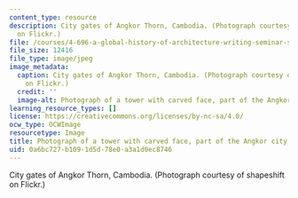 ```yaml
---
content_type: resource
description: City gates of Angkor Thorn, Cambodia. (Photograph courtesy of shapeshift
  on Flickr.)
file: /courses/4-696-a-global-history-of-architecture-writing-seminar-spring-2008/0a6bc727b1091d5d78e0a3a1d0ec8746_4-696s08-th.jpg
file_size: 12416
file_type: image/jpeg
image_metadata:
  caption: City gates of Angkor Thorn, Cambodia. (Photograph courtesy of [shapeshift](http://www.flickr.com/photos/shapeshift/76520922/)
    on Flickr.)
  credit: ''
  image-alt: Photograph of a tower with carved face, part of the Angkor city gates.
learning_resource_types: []
license: https://creativecommons.org/licenses/by-nc-sa/4.0/
ocw_type: OCWImage
resourcetype: Image
title: Photograph of a tower with carved face, part of the Angkor city gates
uid: 0a6bc727-b109-1d5d-78e0-a3a1d0ec8746
---
```

City gates of Angkor Thorn, Cambodia. (Photograph courtesy of shapeshift on Flickr.)